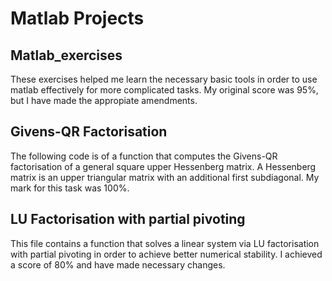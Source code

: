 # Matlab Projects

## Matlab_exercises
These exercises helped me learn the necessary basic tools in order to use matlab effectively for more complicated tasks. My original score was 95%, but I have made the appropiate amendments.

## Givens-QR Factorisation
The following code is of a function that computes the Givens-QR factorisation of a general square upper Hessenberg matrix. A Hessenberg matrix is an upper triangular matrix with an additional first subdiagonal. My mark for this task was 100%.

## LU Factorisation with partial pivoting
This file contains a function that solves a linear system via LU factorisation with partial pivoting in order to achieve better numerical stability. I achieved a score of 80% and have made necessary changes.
